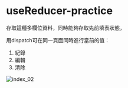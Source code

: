 # useReducer-practice

存取這種多欄位資料，同時能夠存取先前填表狀態，

用dispatch可在同一頁面同時進行當前的值：

1. 紀錄
2. 編輯
3. 清除

![index_02](https://user-images.githubusercontent.com/66729413/127173458-706a7cc2-b8b6-4687-b585-26f2d4ab5cdb.jpg)
